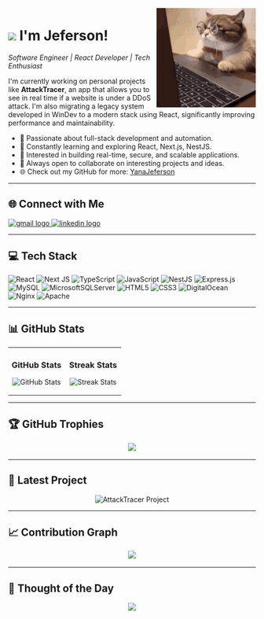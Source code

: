 
<!-- Night Owl image -->
<div>
  <img align="right" width="40%" src="https://raw.githubusercontent.com/YanaJeferson/yanajeferson/refs/heads/main/gatinho-gato.gif">
</div>

<!-- Header -->
# <img src="https://emojis.slackmojis.com/emojis/images/1531849430/4246/blob-sunglasses.gif?1531849430" width="30"/> I'm Jeferson!
*Software Engineer | React Developer | Tech Enthusiast*
<br />

<!-- Introduction -->
<p align="left">
I'm currently working on personal projects like <strong>AttackTracer</strong>, an app that allows you to see in real time if a website is under a DDoS attack. I'm also migrating a legacy system developed in WinDev to a modern stack using React, significantly improving performance and maintainability.
</p>

- 🚀 Passionate about full-stack development and automation.
- 🌱 Constantly learning and exploring React, Next.js, NestJS.
- 🧠 Interested in building real-time, secure, and scalable applications.
- 🤝 Always open to collaborate on interesting projects and ideas.
- 🌐 Check out my GitHub for more: [YanaJeferson](https://github.com/YanaJeferson)

---

<!-- Contact Section -->
## 🌐 Connect with Me
<div align="left">
  <a href="mailto:your_email@gmail.com">
    <img src="https://img.shields.io/static/v1?message=Gmail&logo=gmail&label=&color=D14836&logoColor=white&labelColor=&style=for-the-badge" height="35" alt="gmail logo" />
  </a>
  <a href="https://www.linkedin.com/in/your-linkedin">
    <img src="https://img.shields.io/static/v1?message=LinkedIn&logo=linkedin&label=&color=0077B5&logoColor=white&labelColor=&style=for-the-badge" height="35" alt="linkedin logo" />
  </a>
</div>

---

<!-- Tech Stack -->
## 💻 Tech Stack
![React](https://img.shields.io/badge/react-%2320232a.svg?logo=react&logoColor=%2361DAFB)
![Next JS](https://img.shields.io/badge/Next-black?logo=next.js&logoColor=white)
![TypeScript](https://img.shields.io/badge/typescript-%23007ACC.svg?logo=typescript&logoColor=white)
![JavaScript](https://img.shields.io/badge/javascript-%23323330.svg?logo=javascript&logoColor=%23F7DF1E)
![NestJS](https://img.shields.io/badge/nestjs-%23E0234E.svg?logo=nestjs&logoColor=white)
![Express.js](https://img.shields.io/badge/express.js-%23404d59.svg?logo=express&logoColor=%2361DAFB)
![MySQL](https://img.shields.io/badge/mysql-4479A1.svg?logo=mysql&logoColor=white)
![MicrosoftSQLServer](https://img.shields.io/badge/Microsoft%20SQL%20Server-CC2927?logo=microsoft%20sql%20server&logoColor=white)
![HTML5](https://img.shields.io/badge/html5-%23E34F26.svg?logo=html5&logoColor=white)
![CSS3](https://img.shields.io/badge/css3-%231572B6.svg?logo=css3&logoColor=white)
![DigitalOcean](https://img.shields.io/badge/DigitalOcean-%230167ff.svg?logo=digitalOcean&logoColor=white)
![Nginx](https://img.shields.io/badge/nginx-%23009639.svg?logo=nginx&logoColor=white)
![Apache](https://img.shields.io/badge/apache-%23D42029.svg?logo=apache&logoColor=white)

---

<!-- GitHub Stats -->
## 📊 GitHub Stats

<table width="100%">
  <tr>
    <td width="50%">
      <h3 align="center"><strong>GitHub Stats</strong></h3>
      <p align="center">
        <img src="https://github-readme-stats.vercel.app/api?username=YanaJeferson&count_private=true&show_icons=true&theme=nightowl" alt="GitHub Stats" />
      </p>
    </td>
    <td width="50%">
      <h3 align="center"><strong>Streak Stats</strong></h3>
      <p align="center">
        <img src="https://streak-stats.demolab.com?user=YanaJeferson&theme=nightowl" alt="Streak Stats" />
      </p>
    </td>
  </tr>
</table>

---

<!-- GitHub Trophies -->
## 🏆 GitHub Trophies
<p align="center">
  <img src="https://github-profile-trophy.vercel.app/?username=YanaJeferson&theme=onedark&no-frame=true&row=2&column=3" />
</p>

---

<!-- Top Repo or Project -->
## 🚀 Latest Project
<p align="center">
  <img width="470" src="https://github-readme-stats.vercel.app/api/pin/?username=YanaJeferson&repo=AttackTracer&theme=nightowl&show_owner=true" alt="AttackTracer Project" />
</p>

---

<!-- Contribution Graph -->
## 📈 Contribution Graph
<p align="center">
  <img src="https://github-readme-activity-graph.vercel.app/graph?username=YanaJeferson&theme=nightowl&bg_color=011627&color=79d3c3&line=c792ea&point=ffeb95&area=true&hide_border=false" />
</p>

---

<!-- Thought of the Day -->
## 🌟 Thought of the Day
<p align="center">
  <img src="https://quotes-github-readme.vercel.app/api?type=horizontal&theme=dark" />
</p>
